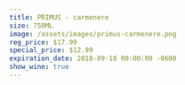 ```yaml
---
title: PRIMUS - carmenere
size: 750ML
image: /assets/images/primus-carmenere.png
reg_price: $17.99
special_price: $12.99
expiration_date: 2018-09-18 00:00:00 -0600
show_wine: true
---
```



